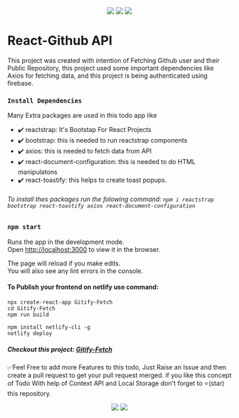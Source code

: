 <p align="center">
<img src="https://img.shields.io/github/issues/varun-singhh/Gitify-Fetch?style=for-the-badge&color=red">
<img src="https://img.shields.io/github/forks/varun-singhh/Gitify-Fetch?style=for-the-badge">
<img src="https://img.shields.io/github/issues-pr-closed/varun-singhh/Gitify-Fetch?color=green&style=for-the-badge">
</p>

# React-Github API

This project was created with intention of Fetching  Github user and their Public Repository, this project used some important dependencies like Axios for fetching data, and this project is being authenticated using firebase.
### `Install Dependencies`

Many Extra packages are used in this todo app like
- ✔️ reactstrap: It's Bootstap For React Projects
- ✔️ bootstrap: this is needed to run reactstrap components
- ✔️ axios: this is needed to fetch data from API
- ✔️ react-document-configuration: this is needed to do HTML manipulatons
- ✔️ react-toastify: this helps to create toast popups.

###### To install thes packages run the folowing command:   `npm i reactstrap bootstrap react-toastify axios react-document-configuration`

### `npm start`

Runs the app in the development mode.\
Open [http://localhost:3000](http://localhost:3000) to view it in the browser.

The page will reload if you make edits.\
You will also see any lint errors in the console.

#### To Publish your frontend on netlify use command:

```
npx create-react-app Gitify-Fetch
cd Gitify-Fetch
npm run build

npm install netlify-cli -g
netlify deploy

```
##### Checkout this project: <a href="https://gifi.netlify.app/">Gitify-Fetch</a>

✅Feel Free to add more Features to this todo, Just Raise an Issue and then create a pull request to get your pull request merged. if you like this concept of Todo With help of Context API and Local Storage don't forget to ⭐(star) this repository.

<p align="center">
    <img src="https://forthebadge.com/images/badges/powered-by-coffee.svg">
    <img src="http://ForTheBadge.com/images/badges/built-with-love.svg">
</p>
